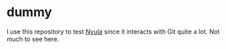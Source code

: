 # dummy

I use this repository to test [Nyula](https://github.com/lucasclerissepro/nyula) since it interacts with Git quite a lot.
Not much to see here.

